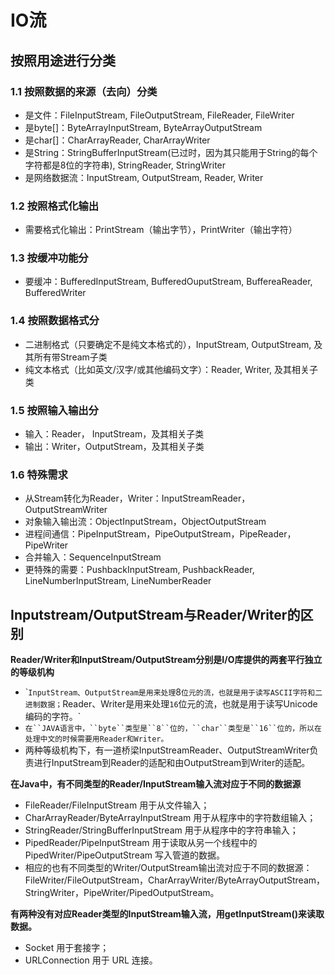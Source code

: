# IO流

## 按照用途进行分类

### 1.1 按照数据的来源（去向）分类

- 是文件：FileInputStream, FileOutputStream, FileReader, FileWriter
- 是byte[]：ByteArrayInputStream, ByteArrayOutputStream
- 是char[]：CharArrayReader, CharArrayWriter
- 是String：StringBufferInputStream(已过时，因为其只能用于String的每个字符都是8位的字符串), StringReader, StringWriter
- 是网络数据流：InputStream, OutputStream, Reader, Writer

### 1.2 按照格式化输出

- 需要格式化输出：PrintStream（输出字节），PrintWriter（输出字符）

### 1.3 按缓冲功能分

- 要缓冲：BufferedInputStream, BufferedOuputStream, BuffereaReader, BufferedWriter

### 1.4 按照数据格式分

- 二进制格式（只要确定不是纯文本格式的），InputStream, OutputStream, 及其所有带Stream子类
- 纯文本格式（比如英文/汉字/或其他编码文字）：Reader, Writer, 及其相关子类

### 1.5 按照输入输出分

- 输入：Reader， InputStream，及其相关子类
- 输出：Writer，OutputStream，及其相关子类

### 1.6 特殊需求

- 从Stream转化为Reader，Writer：InputStreamReader，OutputStreamWriter
- 对象输入输出流：ObjectInputStream，ObjectOutputStream
- 进程间通信：PipeInputStream，PipeOutputStream，PipeReader，PipeWriter
- 合并输入：SequenceInputStream
- 更特殊的需要：PushbackInputStream, PushbackReader, LineNumberInputStream, LineNumberReader

## Inputstream/OutputStream与Reader/Writer的区别

**Reader/Writer和InputStream/OutputStream分别是I/O库提供的两套平行独立的等级机构**

- \```InputStream、OutputStream是用来处理``8``位元的流，也就是用于读写ASCII字符和二进制数据；``Reader、Writer是用来处理``16``位元的流，也就是用于读写Unicode编码的字符。`
- `在``JAVA语言中，``byte``类型是``8``位的，``char``类型是``16``位的，所以在处理中文的时候需要用Reader和Writer。`
- 两种等级机构下，有一道桥梁InputStreamReader、OutputStreamWriter负责进行InputStream到Reader的适配和由OutputStream到Writer的适配。 



**在Java中，有不同类型的Reader/InputStream输入流对应于不同的数据源**

- FileReader/FileInputStream 用于从文件输入；
- CharArrayReader/ByteArrayInputStream 用于从程序中的字符数组输入；
- StringReader/StringBufferInputStream 用于从程序中的字符串输入；
- PipedReader/PipeInputStream 用于读取从另一个线程中的 PipedWriter/PipeOutputStream 写入管道的数据。
- 相应的也有不同类型的Writer/OutputStream输出流对应于不同的数据源：FileWriter/FileOutputStream，CharArrayWriter/ByteArrayOutputStream，StringWriter，PipeWriter/PipedOutputStream。



**有两种没有对应Reader类型的InputStream输入流，用getInputStream()来读取数据。**

- Socket 用于套接字；
- URLConnection 用于 URL 连接。
